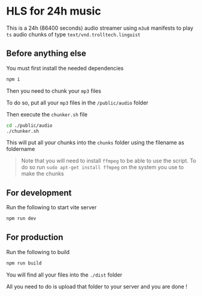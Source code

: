# HLS for 24h music

This is a 24h (86400 seconds) audio streamer using `m3u8` manifests to play `ts` audio chunks of type `text/vnd.trolltech.linguist`

## Before anything else

You must first install the needed dependencies

```sh
npm i
```

Then you need to chunk your `mp3` files

To do so, put all your `mp3` files in the `/public/audio` folder

Then execute the `chunker.sh` file

```sh
cd ./public/audio
./chunker.sh
```

This will put all your chunks into the `chunks` folder using the filename as foldername

> Note that you will need to install `ffmpeg` to be able to use the script. To do so run `sudo apt-get install ffmpeg` on the system you use to make the chunks

## For development

Run the following to start vite server

```sh
npm run dev
```

## For production

Run the following to build

```sh
npm run build
```

You will find all your files into the `./dist` folder

All you need to do is upload that folder to your server and you are done !
